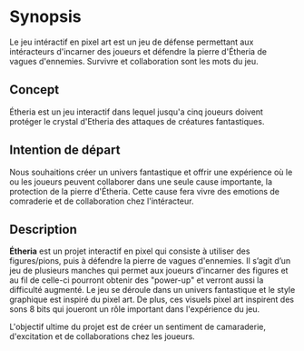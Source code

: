 # Synopsis
Le jeu intéractif en pixel art est un jeu de défense permettant aux intéracteurs d'incarner des joueurs et défendre la pierre d'Étheria de vagues d'ennemies. Survivre et collaboration sont les mots du jeu.

## Concept
Étheria est un jeu interactif dans lequel jusqu'a cinq joueurs doivent protéger le crystal d'Etheria des attaques de créatures fantastiques.

## Intention de départ 
Nous souhaitions créer un univers fantastique et offrir une expérience où le ou les joueurs peuvent collaborer dans une seule cause importante, la protection de la pierre d'Étheria. Cette cause fera vivre des emotions de comraderie et de collaboration chez l'intéracteur.

## Description
**Étheria** est un projet interactif en pixel qui consiste à utiliser des figures/pions, puis à défendre la pierre de vagues d'ennemies. Il s’agit d’un jeu de plusieurs manches qui permet aux joueurs d'incarner des figures et au fil de celle-ci pourront obtenir des "power-up" et verront aussi la difficulté augmenté. Le jeu se déroule dans un univers fantastique et le style graphique est inspiré du pixel art. De plus, ces visuels pixel art inspirent des sons 8 bits qui joueront un rôle important dans l'expérience du jeu.

L'objectif ultime du projet est de créer un sentiment de camaraderie, d'excitation et de collaborations chez les joueurs.

<!-- ## Références

* [Concept](https://tim-montmorency.com/582523-gestion/#/contenus/2_scenarisation/10_idee/10_concept/)
* [Motivation](https://tim-montmorency.com/582523-gestion/#/contenus/2_scenarisation/10_idee/30_motivations/)
* [Pitch](https://tim-montmorency.com/582523-gestion/#/contenus/4_faisabilite/20_pitch/) -->

